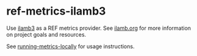 # ref-metrics-ilamb3

Use [ilamb3](https://github.com/rubisco-sfa/ilamb3) as a REF metrics provider. See [ilamb.org](https://www.ilamb.org/) for more information on project goals and resources.

See [running-metrics-locally](https://cmip-ref.readthedocs.io/en/latest/how-to-guides/running-metrics-locally/) for usage instructions.
